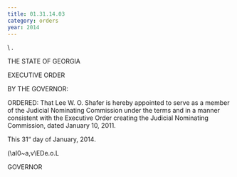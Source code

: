 ```yaml
---
title: 01.31.14.03
category: orders
year: 2014
---
```

 

\\
.

THE STATE OF GEORGIA

EXECUTIVE ORDER

BY THE GOVERNOR:

ORDERED: That Lee W. O. Shafer is hereby appointed to serve as a
member of the Judicial Nominating Commission under the
terms and in a manner consistent with the Executive Order
creating the Judicial Nominating Commission, dated
January 10, 2011.

This 31“ day of January, 2014.

\(\aI0~a,v\EDe.o.L

GOVERNOR

